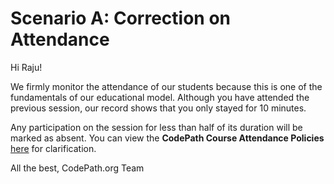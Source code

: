 # Scenario A: Correction on Attendance

Hi Raju!

We firmly monitor the attendance of our students because this is one of the fundamentals of our educational model. Although you have attended the previous session, our record shows that you only stayed for 10 minutes. 

Any participation on the session for less than half of its duration will be marked as absent. You can view the **CodePath Course Attendance Policies** [here](https://hackmd.io/@wGu-zodURaysDPdYcD0tzA/HyUA2U7Y_) for clarification.



All the best,
CodePath.org Team
